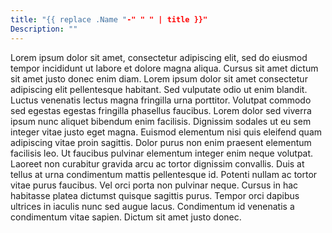 ```yaml
---
title: "{{ replace .Name "-" " " | title }}"
Description: ""
---
```

Lorem ipsum dolor sit amet, consectetur adipiscing elit, sed do eiusmod tempor incididunt ut labore et dolore magna aliqua. Cursus sit amet dictum sit amet justo donec enim diam. Lorem ipsum dolor sit amet consectetur adipiscing elit pellentesque habitant. Sed vulputate odio ut enim blandit. Luctus venenatis lectus magna fringilla urna porttitor. Volutpat commodo sed egestas egestas fringilla phasellus faucibus. Lorem dolor sed viverra ipsum nunc aliquet bibendum enim facilisis. Dignissim sodales ut eu sem integer vitae justo eget magna. Euismod elementum nisi quis eleifend quam adipiscing vitae proin sagittis. Dolor purus non enim praesent elementum facilisis leo. Ut faucibus pulvinar elementum integer enim neque volutpat. Laoreet non curabitur gravida arcu ac tortor dignissim convallis. Duis at tellus at urna condimentum mattis pellentesque id. Potenti nullam ac tortor vitae purus faucibus. Vel orci porta non pulvinar neque. Cursus in hac habitasse platea dictumst quisque sagittis purus. Tempor orci dapibus ultrices in iaculis nunc sed augue lacus. Condimentum id venenatis a condimentum vitae sapien. Dictum sit amet justo donec.
